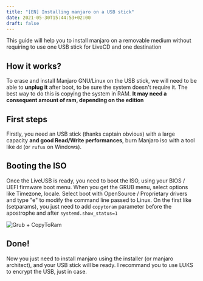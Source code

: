 ```yaml
---
title: "[EN] Installing manjaro on a USB stick"
date: 2021-05-30T15:44:53+02:00
draft: false
---
```


This guide will help you to install manjaro on a removable medium without requiring to use one USB stick for LiveCD and one destination

## How it works?

To erase and install Manjaro GNU/Linux on the USB stick, we will need to be able to **unplug it** after boot, to be sure the system doesn't require it. The best way to do this is copying the system in RAM. **It may need a consequent amount of ram, depending on the edition** 

## First steps

Firstly, you need an USB stick (thanks captain obvious) with a large capacity **and good Read/Write performances**, burn Manjaro iso with a tool like `dd` (or `rufus` on Windows).

## Booting the ISO

Once the LiveUSB is ready, you need to boot the ISO, using your BIOS / UEFI firmware boot menu. When you get the GRUB menu, select options like Timezone, locale. Select boot with OpenSource / Proprietary drivers and type "e" to modify the command line passed to Linux. On the first like (setparams), you  just need to add `copytoram` parameter before the apostrophe and after `systemd.show_status=1`

![Grub + CopyToRam](/manjaro_grub_copytoram.jpg)

## Done!

Now you just need to install manjaro using the installer (or manjaro architect), and your USB stick will be ready. I recommand you to use LUKS to encrypt the USB, just in case.

